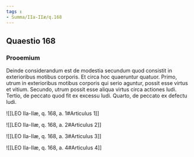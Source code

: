 ```yaml
---
tags : 
- Summa/IIa-IIæ/q.168
---
```


## Quaestio 168

### Prooemium

Deinde considerandum est de modestia secundum quod consistit in exterioribus motibus corporis. Et circa hoc quaeruntur quatuor. Primo, utrum in exterioribus motibus corporis qui serio aguntur, possit esse virtus et vitium. Secundo, utrum possit esse aliqua virtus circa actiones ludi. Tertio, de peccato quod fit ex excessu ludi. Quarto, de peccato ex defectu ludi.

![[LEO IIa-IIæ, q. 168, a. 1#Articulus 1]]

![[LEO IIa-IIæ, q. 168, a. 2#Articulus 2]]

![[LEO IIa-IIæ, q. 168, a. 3#Articulus 3]]

![[LEO IIa-IIæ, q. 168, a. 4#Articulus 4]]

